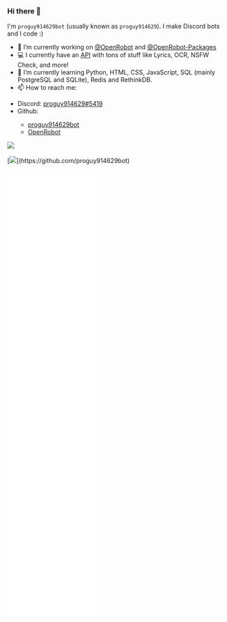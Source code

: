 ### Hi there 👋

I'm `proguy914629bot` (usually known as `proguy914629`). I make Discord bots and I code :)

- 🔭 I’m currently working on <a href="https://github.com/OpenRobot">@OpenRobot</a> and <a href="https://github.com/OpenRobot-Packages">@OpenRobot-Packages</a>
- 💻 I currently have an <a href="https://api.openrobot.xyz">API</a> with tons of stuff like Lyrics, OCR, NSFW Check, and more!
- 🌱 I’m currently learning Python, HTML, CSS, JavaScript, SQL (mainly PostgreSQL and SQLite), Redis and RethinkDB.
- 📫 How to reach me:
<ul>
    <li>Discord: <a href="https://discord.com/users/699839134709317642">proguy914629#5419</a></li>
    <li>Github:</li>
    <ul>
        <li><a href="https://github.com/proguy914629bot">proguy914629bot</a></li>
        <li><a href="https://github.com/OpenRobot">OpenRobot</a></li>
    </ul>
</ul>

[![](https://github-readme-stats.vercel.app/api?username=proguy914629bot&show_icons=true&theme=tokyonight)](https://github.com/proguy914629bot)

[![](https://activity-graph.herokuapp.com/graph?username=proguy914629bot&bg_color=0D1116&color=38B6FF&line=38B6FF&point=FFFFFF&hide_border=true&custom_title=proguy914629%27s%20Contributions:)](https://github.com/proguy914629bot)

[![](https://github.com/proguy914629bot/proguy914629bot/blob/main/github-metrics.svg)](https://github.com/proguy914629bot)
